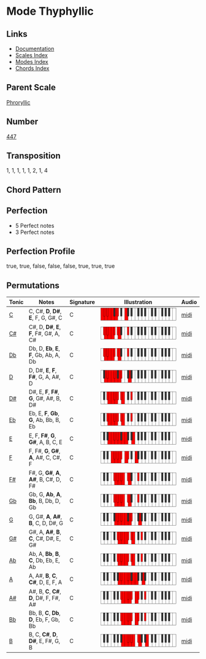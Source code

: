 # Mode Thyphyllic

## Links

- [Documentation](README.md)
- [Scales Index](Scales.md)
- [Modes Index](Modes.md)
- [Chords Index](Chords.md)

## Parent Scale

[Phroryllic](ScalePhroryllic.md)

## Number

[447](https://ianring.com/musictheory/scales/447)

## Transposition

1, 1, 1, 1, 1, 2, 1, 4

## Chord Pattern



## Perfection

- 5 Perfect notes
- 3 Perfect notes

## Perfection Profile

true, true, false, false, false, true, true, true

## Permutations

| Tonic | Notes | Signature | Illustration | Audio |
|-------|-------|-----------|--------------|-------|
| [C](ModeCNaturalThyphyllic.md) | C, C#, **D**, **D#**, **E**, F, G, G#, C | C | ![CNaturalThyphyllic](ModeCNaturalThyphyllic.png) | [midi](https://github.com/edipermadi/music/blob/main/docs/ModeCNaturalThyphyllic.mid?raw=true) |
| [C#](ModeCSharpThyphyllic.md) | C#, D, **D#**, **E**, **F**, F#, G#, A, C# | C | ![CSharpThyphyllic](ModeCSharpThyphyllic.png) | [midi](https://github.com/edipermadi/music/blob/main/docs/ModeCSharpThyphyllic.mid?raw=true) |
| [Db](ModeDFlatThyphyllic.md) | Db, D, **Eb**, **E**, **F**, Gb, Ab, A, Db | C | ![DFlatThyphyllic](ModeDFlatThyphyllic.png) | [midi](https://github.com/edipermadi/music/blob/main/docs/ModeDFlatThyphyllic.mid?raw=true) |
| [D](ModeDNaturalThyphyllic.md) | D, D#, **E**, **F**, **F#**, G, A, A#, D | C | ![DNaturalThyphyllic](ModeDNaturalThyphyllic.png) | [midi](https://github.com/edipermadi/music/blob/main/docs/ModeDNaturalThyphyllic.mid?raw=true) |
| [D#](ModeDSharpThyphyllic.md) | D#, E, **F**, **F#**, **G**, G#, A#, B, D# | C | ![DSharpThyphyllic](ModeDSharpThyphyllic.png) | [midi](https://github.com/edipermadi/music/blob/main/docs/ModeDSharpThyphyllic.mid?raw=true) |
| [Eb](ModeEFlatThyphyllic.md) | Eb, E, **F**, **Gb**, **G**, Ab, Bb, B, Eb | C | ![EFlatThyphyllic](ModeEFlatThyphyllic.png) | [midi](https://github.com/edipermadi/music/blob/main/docs/ModeEFlatThyphyllic.mid?raw=true) |
| [E](ModeENaturalThyphyllic.md) | E, F, **F#**, **G**, **G#**, A, B, C, E | C | ![ENaturalThyphyllic](ModeENaturalThyphyllic.png) | [midi](https://github.com/edipermadi/music/blob/main/docs/ModeENaturalThyphyllic.mid?raw=true) |
| [F](ModeFNaturalThyphyllic.md) | F, F#, **G**, **G#**, **A**, A#, C, C#, F | C | ![FNaturalThyphyllic](ModeFNaturalThyphyllic.png) | [midi](https://github.com/edipermadi/music/blob/main/docs/ModeFNaturalThyphyllic.mid?raw=true) |
| [F#](ModeFSharpThyphyllic.md) | F#, G, **G#**, **A**, **A#**, B, C#, D, F# | C | ![FSharpThyphyllic](ModeFSharpThyphyllic.png) | [midi](https://github.com/edipermadi/music/blob/main/docs/ModeFSharpThyphyllic.mid?raw=true) |
| [Gb](ModeGFlatThyphyllic.md) | Gb, G, **Ab**, **A**, **Bb**, B, Db, D, Gb | C | ![GFlatThyphyllic](ModeGFlatThyphyllic.png) | [midi](https://github.com/edipermadi/music/blob/main/docs/ModeGFlatThyphyllic.mid?raw=true) |
| [G](ModeGNaturalThyphyllic.md) | G, G#, **A**, **A#**, **B**, C, D, D#, G | C | ![GNaturalThyphyllic](ModeGNaturalThyphyllic.png) | [midi](https://github.com/edipermadi/music/blob/main/docs/ModeGNaturalThyphyllic.mid?raw=true) |
| [G#](ModeGSharpThyphyllic.md) | G#, A, **A#**, **B**, **C**, C#, D#, E, G# | C | ![GSharpThyphyllic](ModeGSharpThyphyllic.png) | [midi](https://github.com/edipermadi/music/blob/main/docs/ModeGSharpThyphyllic.mid?raw=true) |
| [Ab](ModeAFlatThyphyllic.md) | Ab, A, **Bb**, **B**, **C**, Db, Eb, E, Ab | C | ![AFlatThyphyllic](ModeAFlatThyphyllic.png) | [midi](https://github.com/edipermadi/music/blob/main/docs/ModeAFlatThyphyllic.mid?raw=true) |
| [A](ModeANaturalThyphyllic.md) | A, A#, **B**, **C**, **C#**, D, E, F, A | C | ![ANaturalThyphyllic](ModeANaturalThyphyllic.png) | [midi](https://github.com/edipermadi/music/blob/main/docs/ModeANaturalThyphyllic.mid?raw=true) |
| [A#](ModeASharpThyphyllic.md) | A#, B, **C**, **C#**, **D**, D#, F, F#, A# | C | ![ASharpThyphyllic](ModeASharpThyphyllic.png) | [midi](https://github.com/edipermadi/music/blob/main/docs/ModeASharpThyphyllic.mid?raw=true) |
| [Bb](ModeBFlatThyphyllic.md) | Bb, B, **C**, **Db**, **D**, Eb, F, Gb, Bb | C | ![BFlatThyphyllic](ModeBFlatThyphyllic.png) | [midi](https://github.com/edipermadi/music/blob/main/docs/ModeBFlatThyphyllic.mid?raw=true) |
| [B](ModeBNaturalThyphyllic.md) | B, C, **C#**, **D**, **D#**, E, F#, G, B | C | ![BNaturalThyphyllic](ModeBNaturalThyphyllic.png) | [midi](https://github.com/edipermadi/music/blob/main/docs/ModeBNaturalThyphyllic.mid?raw=true) |

